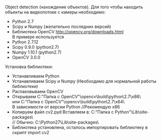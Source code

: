 Object detection (нахождение объектов).
Для того чтобы находить объекты на видеопотоке с камеры необходимо:
- Python 2.7
- Scipy и Numpy (желательно последних версий)
- Библиотека OpenCV http://opencv.org/downloads.html  
В примере используется
- Python 2.7.12
- Scipy 0.9.0 (python2.7)
- Numpy 1.10.1 (python2.7)
- OpenCV 3.0.0

Установка библиотеки:
- Устанавливаем Python
- Устанавливаем Scipy и Numpy (Необходимо для нормальной работы библиотеки)
- Распаковываем OpenCV
- Открываем C:\"Папка с OpenCV"\opencv\build\python\2.7\x86\  
или C:\"Папка с OpenCV"\opencv\build\python\2.7\x64\  
В зависимости от версии Python //Рекомендую x86
- Копируем файл cv2.pyd 
Вставляем в: C:\"Папка с Python"\Lib\site-packages\  
// Обычно: C:\Python27\Lib\site-packages\
- Библиотека установлена, осталось импортировать библиотеку в скрипт
import cv2


